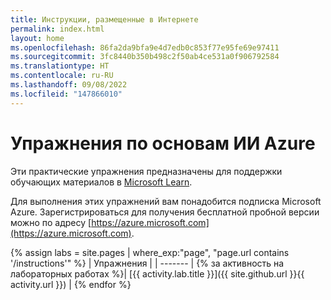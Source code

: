 ```yaml
---
title: Инструкции, размещенные в Интернете
permalink: index.html
layout: home
ms.openlocfilehash: 86fa2da9bfa9e4d7edb0c853f77e95fe69e97411
ms.sourcegitcommit: 3fc8440b350b498c2f50ab4ce531a0f906792584
ms.translationtype: HT
ms.contentlocale: ru-RU
ms.lasthandoff: 09/08/2022
ms.locfileid: "147866010"
---
```

# <a name="azure-ai-fundamentals-exercises"></a>Упражнения по основам ИИ Azure

Эти практические упражнения предназначены для поддержки обучающих материалов в [Microsoft Learn](https://docs.microsoft.com/training/).

Для выполнения этих упражнений вам понадобится подписка Microsoft Azure. Зарегистрироваться для получения бесплатной пробной версии можно по адресу [https://azure.microsoft.com](https://azure.microsoft.com).

{% assign labs = site.pages | where_exp:"page", "page.url contains '/instructions'" %}
| Упражнения |
| ------- | 
{% за активность на лабораторных работах  %}| [{{ activity.lab.title }}]({{ site.github.url }}{{ activity.url }}) |
{% endfor %}
